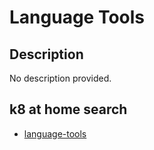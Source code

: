 # Language Tools

## Description

No description provided.

## k8 at home search

- [language-tools](https://nanne.dev/k8s-at-home-search/#/language-tools)
